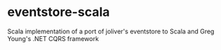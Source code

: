 eventstore-scala
================

Scala implementation of a port of joliver's eventstore to Scala and Greg Young's .NET CQRS framework
